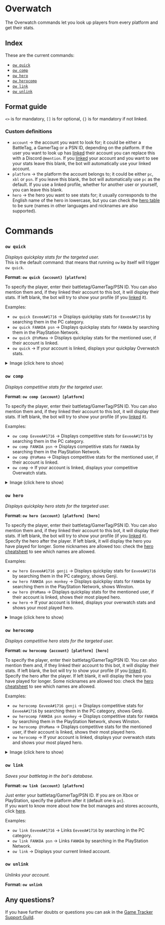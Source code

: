 # Overwatch
The Overwatch commands let you look up players from every platform and get their stats.


## Index
These are the current commands:  
* [`ow quick`](#ow-quick)
* [`ow comp`](#ow-comp)
* [`ow hero`](#ow-hero)
* [`ow herocomp`](#ow-herocomp)
* [`ow link`](#ow-link)
* [`ow unlink`](#ow-unlink)

## Format guide
`<>` is for mandatory, `[]` is for optional, `{}` is for mandatory if not linked.

### Custom definitions
* `account` → the account you want to look for; it could be either a BattleTag, a GamerTag or a PSN ID, depending on the platform. If the user you want to look up has [linked](#ow-link) their account you can replace this with a Discord `@mention`. If you [linked](#ow-link) your account and you want to see your stats leave this blank, the bot will automatically use your linked account.
* `platform` → the platform the account belongs to; it could be either `pc`, `xbl` or `psn`. If you leave this blank, the bot will automatically use `pc` as the default. If you use a linked profile, whether for another user or yourself, you can leave this blank.
* `hero` → the hero you want to see stats for; it usually corresponds to the English name of the hero in lowercase, but you can check the [hero table](./OW_HEROES.md) to be sure (names in other languages and nicknames are also supported).

# Commands

### `ow quick`

_Displays quickplay stats for the targeted user._  
This is the default command: that means that running `ow` by itself will trigger `ow quick`.

**Format: `ow quick {account} [platform]`**

To specify the player, enter their battletag/GamerTag/PSN ID. You can also mention them and, if they linked their account to this bot, it will display their stats. If left blank, the bot will try to show your profile (if you [linked](#ow-link) it).

Examples:  
* `ow quick EeveeA#1716` → Displays quickplay stats for `EeveeA#1716` by searching them in the PC category.
* `ow quick FANKDA psn` → Displays quickplay stats for `FANKDA` by searching them in the PlayStation Network.
* `ow quick @YoMama` → Displays quickplay stats for the mentioned user, if their account is linked.
* `ow quick` → If your account is linked, displays your quickplay Overwatch stats.

<details>
<summary>Image (click here to show)</summary>  

![k](img/ow-quick-0.png)
</details>

### `ow comp`

_Displays competitive stats for the targeted user._

**Format: `ow comp {account} [platform]`**

To specify the player, enter their battletag/GamerTag/PSN ID. You can also mention them and, if they linked their account to this bot, it will display their stats. If left blank, the bot will try to show your profile (if you [linked](#ow-link) it).

Examples:
* `ow comp EeveeA#1716` → Displays competitive stats for `EeveeA#1716` by searching them in the PC category.
* `ow comp FANKDA psn` → Displays competitive stats for `FANKDA` by searching them in the PlayStation Network.
* `ow comp @YoMama` → Displays competitive stats for the mentioned user, if their account is linked.
* `ow comp` → If your account is linked, displays your competitive Overwatch stats.

<details>
<summary>Image (click here to show)</summary>  

![k](img/ow-comp-0.png)
</details>

### `ow hero`

_Displays quickplay hero stats for the targeted user._

**Format: `ow hero {account} [platform] [hero]`**

To specify the player, enter their battletag/GamerTag/PSN ID. You can also mention them and, if they linked their account to this bot, it will display their stats. If left blank, the bot will try to show your profile (if you [linked](#ow-link) it).  
Specify the hero after the player. If left blank, it will display the hero you have played for longer. Some nicknames are allowed too: check the [hero cheatsheet](./OW_HEROES) to see which names are allowed.

Examples:
* `ow hero EeveeA#1716 genji` → Displays quickplay stats for `EeveeA#1716` by searching them in the PC category, shows Genji.
* `ow hero FANKDA psn monkey` → Displays quickplay stats for `FANKDA` by searching them in the PlayStation Network, shows Winston.
* `ow hero @YoMama` → Displays quickplay stats for the mentioned user, if their account is linked, shows their most played hero.
* `ow hero` → If your account is linked, displays your overwatch stats and shows your most played hero.

<details>
<summary>Image (click here to show)</summary>  

![k](img/ow-hero-0.png)
</details>

### `ow herocomp`

_Displays competitive hero stats for the targeted user._

**Format: `ow herocomp {account} [platform] [hero]`**

To specify the player, enter their battletag/GamerTag/PSN ID. You can also mention them and, if they linked their account to this bot, it will display their stats. If left blank, the bot will try to show your profile (if you [linked](#ow-link) it).  
Specify the hero after the player. If left blank, it will display the hero you have played for longer. Some nicknames are allowed too: check the [hero cheatsheet](./OW_HEROES) to see which names are allowed.

Examples:
* `ow herocomp EeveeA#1716 genji` → Displays competitive stats for `EeveeA#1716` by searching them in the PC category, shows Genji.
* `ow herocomp FANKDA psn monkey` → Displays competitive stats for `FANKDA` by searching them in the PlayStation Network, shows Winston.
* `ow herocomp @YoMama` → Displays competitive stats for the mentioned user, if their account is linked, shows their most played hero.
* `ow herocomp` → If your account is linked, displays your overwatch stats and shows your most played hero.

<details>
<summary>Image (click here to show)</summary>  

![k](img/ow-herocomp-0.png)
</details>

### `ow link`

_Saves your battletag in the bot's database._

**Format: `ow link {account} [platform]`**

Just enter your battletag/GamerTag/PSN ID. If you are on Xbox or PlayStation, specify the platform after it (default one is `pc`).  
If you want to know more about how the bot manages and stores accounts, click [here](../STORED_DATA).

Examples:
* `ow link EeveeA#1716` → Links `EeveeA#1716` by searching in the PC category.
* `ow link FANKDA psn` → Links `FANKDA` by searching in the PlayStation Network.
* `ow link` → Displays your current linked account.

### `ow unlink`

_Unlinks your account._

**Format: `ow unlink`**

## Any questions?

If you have further doubts or questions you can ask in the [Game Tracker Support Guild](https://discord.gg/ZhnWkqc).